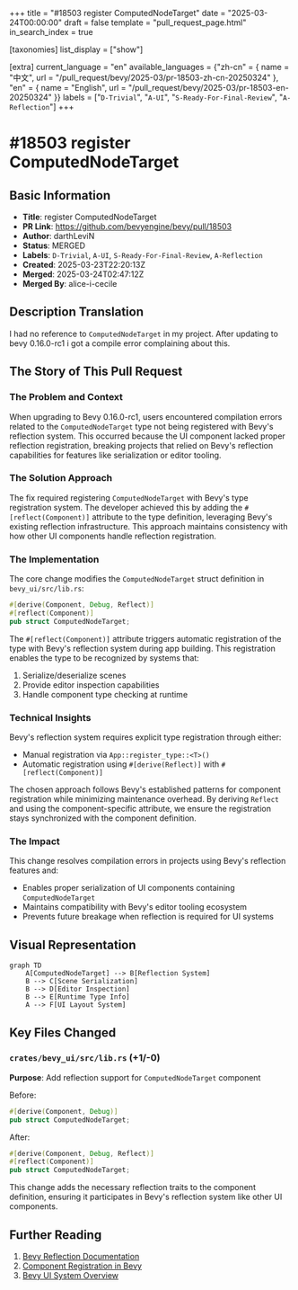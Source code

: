 +++
title = "#18503 register ComputedNodeTarget"
date = "2025-03-24T00:00:00"
draft = false
template = "pull_request_page.html"
in_search_index = true

[taxonomies]
list_display = ["show"]

[extra]
current_language = "en"
available_languages = {"zh-cn" = { name = "中文", url = "/pull_request/bevy/2025-03/pr-18503-zh-cn-20250324" }, "en" = { name = "English", url = "/pull_request/bevy/2025-03/pr-18503-en-20250324" }}
labels = ["`D-Trivial`", "`A-UI`", "`S-Ready-For-Final-Review`", "`A-Reflection`"]
+++

# #18503 register ComputedNodeTarget

## Basic Information
- **Title**: register ComputedNodeTarget
- **PR Link**: https://github.com/bevyengine/bevy/pull/18503
- **Author**: darthLeviN
- **Status**: MERGED
- **Labels**: `D-Trivial`, `A-UI`, `S-Ready-For-Final-Review`, `A-Reflection`
- **Created**: 2025-03-23T22:20:13Z
- **Merged**: 2025-03-24T02:47:12Z
- **Merged By**: alice-i-cecile

## Description Translation
I had no reference to `ComputedNodeTarget` in my project. After updating to bevy 0.16.0-rc1 i got a compile error complaining about this.

## The Story of This Pull Request

### The Problem and Context
When upgrading to Bevy 0.16.0-rc1, users encountered compilation errors related to the `ComputedNodeTarget` type not being registered with Bevy's reflection system. This occurred because the UI component lacked proper reflection registration, breaking projects that relied on Bevy's reflection capabilities for features like serialization or editor tooling.

### The Solution Approach
The fix required registering `ComputedNodeTarget` with Bevy's type registration system. The developer achieved this by adding the `#[reflect(Component)]` attribute to the type definition, leveraging Bevy's existing reflection infrastructure. This approach maintains consistency with how other UI components handle reflection registration.

### The Implementation
The core change modifies the `ComputedNodeTarget` struct definition in `bevy_ui/src/lib.rs`:

```rust
#[derive(Component, Debug, Reflect)]
#[reflect(Component)]
pub struct ComputedNodeTarget;
```

The `#[reflect(Component)]` attribute triggers automatic registration of the type with Bevy's reflection system during app building. This registration enables the type to be recognized by systems that:
1. Serialize/deserialize scenes
2. Provide editor inspection capabilities
3. Handle component type checking at runtime

### Technical Insights
Bevy's reflection system requires explicit type registration through either:
- Manual registration via `App::register_type::<T>()`
- Automatic registration using `#[derive(Reflect)]` with `#[reflect(Component)]`

The chosen approach follows Bevy's established patterns for component registration while minimizing maintenance overhead. By deriving `Reflect` and using the component-specific attribute, we ensure the registration stays synchronized with the component definition.

### The Impact
This change resolves compilation errors in projects using Bevy's reflection features and:
- Enables proper serialization of UI components containing `ComputedNodeTarget`
- Maintains compatibility with Bevy's editor tooling ecosystem
- Prevents future breakage when reflection is required for UI systems

## Visual Representation

```mermaid
graph TD
    A[ComputedNodeTarget] --> B[Reflection System]
    B --> C[Scene Serialization]
    B --> D[Editor Inspection]
    B --> E[Runtime Type Info]
    A --> F[UI Layout System]
```

## Key Files Changed

### `crates/bevy_ui/src/lib.rs` (+1/-0)
**Purpose**: Add reflection support for `ComputedNodeTarget` component

Before:
```rust
#[derive(Component, Debug)]
pub struct ComputedNodeTarget;
```

After:
```rust
#[derive(Component, Debug, Reflect)]
#[reflect(Component)]
pub struct ComputedNodeTarget;
```

This change adds the necessary reflection traits to the component definition, ensuring it participates in Bevy's reflection system like other UI components.

## Further Reading
1. [Bevy Reflection Documentation](https://docs.rs/bevy_reflect/latest/bevy_reflect/)
2. [Component Registration in Bevy](https://bevyengine.org/learn/book/getting-started/components/#reflection)
3. [Bevy UI System Overview](https://github.com/bevyengine/bevy/blob/main/docs/plugins_guidelines.md#ui-systems)